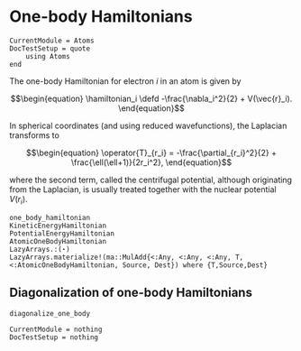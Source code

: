 # One-body Hamiltonians

```@meta
CurrentModule = Atoms
DocTestSetup = quote
    using Atoms
end
```

The one-body Hamiltonian for electron $i$ in an atom is given by

$$\begin{equation}
\hamiltonian_i \defd
-\frac{\nabla_i^2}{2} +
V(\vec{r}_i).
\end{equation}$$

In spherical coordinates (and using reduced wavefunctions), the
Laplacian transforms to

$$\begin{equation}
\operator{T}_{r_i} = -\frac{\partial_{r_i}^2}{2} + \frac{\ell(\ell+1)}{2r_i^2},
\end{equation}$$

where the second term, called the centrifugal potential, although
originating from the Laplacian, is usually treated together with the
nuclear potential $V(r_i)$.

```@docs
one_body_hamiltonian
KineticEnergyHamiltonian
PotentialEnergyHamiltonian
AtomicOneBodyHamiltonian
LazyArrays.:(⋆)
LazyArrays.materialize!(ma::MulAdd{<:Any, <:Any, <:Any, T, <:AtomicOneBodyHamiltonian, Source, Dest}) where {T,Source,Dest}
```

## Diagonalization of one-body Hamiltonians

```@docs
diagonalize_one_body
```

```@meta
CurrentModule = nothing
DocTestSetup = nothing
```
